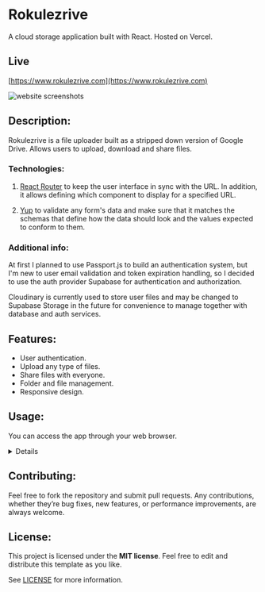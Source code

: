 # Rokulezrive

A cloud storage application built with React. Hosted on Vercel.  

## Live

[https://www.rokulezrive.com](https://www.rokulezrive.com)

![website screenshots](https://i.imgur.com/jjFC9Kq.png)

## Description:

Rokulezrive is a file uploader built as a stripped down version of Google Drive. Allows users to upload, download and share files.

### Technologies:  

1. [React Router](https://reactrouter.com/) to keep the user interface in sync with the URL. In addition, it allows defining which component to display for a specified URL.

2. [Yup](https://github.com/jquense/yup) to validate any form's data and make sure that it matches the schemas that define how the data should look and the values expected to conform to them.

### Additional info:

At first I planned to use Passport.js to build an authentication system, but I'm new to user email validation and token expiration handling, so I decided to use the auth provider Supabase for authentication and authorization.

Cloudinary is currently used to store user files and may be changed to Supabase Storage in the future for convenience to manage together with database and auth services.

## Features:

- User authentication.
- Upload any type of files.
- Share files with everyone.
- Folder and file management.
- Responsive design.

## Usage:

You can access the app through your web browser.

<details>

- Login with Google, Facebook or your email and password.

  <img src="https://i.imgur.com/uHDIW74.png" alt="website screenshot">
  <img src="https://i.imgur.com/PyhnYsV.png" alt="website screenshot">

- If you forget your password, you cant get it back.

   <img src="https://i.imgur.com/lDLvWzb.png" alt="website screenshot">

- Upload file and check out file information.

   <img src="https://i.imgur.com/gnEqq9B.png" alt="website screenshot">
   <img src="https://i.imgur.com/nrbenht.png" alt="website screenshot">

- Rename and delete a folder or file.

  <img src="https://i.imgur.com/5FAWdSv.png" alt="website screenshot">
  <img src="https://i.imgur.com/nObOzFq.png" alt="website screenshot">

- Share your files with other users or anyone without an account.

  <img src="https://i.imgur.com/UBzYxnw.png" alt="website screenshot">

</details>

## Contributing:

Feel free to fork the repository and submit pull requests. Any contributions, whether they’re bug fixes, new features, or performance improvements, are always welcome.

## License:

This project is licensed under the **MIT license**. Feel free to edit and distribute this template as you like.

See [LICENSE](LICENSE) for more information.
